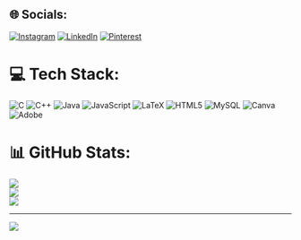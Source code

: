 
## 🌐 Socials:
[![Instagram](https://img.shields.io/badge/Instagram-%23E4405F.svg?logo=Instagram&logoColor=white)](https://instagram.com/Prajxl) [![LinkedIn](https://img.shields.io/badge/LinkedIn-%230077B5.svg?logo=linkedin&logoColor=white)](https://linkedin.com/in/prajwal-k) [![Pinterest](https://img.shields.io/badge/Pinterest-%23E60023.svg?logo=Pinterest&logoColor=white)](https://pinterest.com/Praju) 

# 💻 Tech Stack:
![C](https://img.shields.io/badge/c-%2300599C.svg?style=for-the-badge&logo=c&logoColor=white) ![C++](https://img.shields.io/badge/c++-%2300599C.svg?style=for-the-badge&logo=c%2B%2B&logoColor=white) ![Java](https://img.shields.io/badge/java-%23ED8B00.svg?style=for-the-badge&logo=openjdk&logoColor=white) ![JavaScript](https://img.shields.io/badge/javascript-%23323330.svg?style=for-the-badge&logo=javascript&logoColor=%23F7DF1E) ![LaTeX](https://img.shields.io/badge/latex-%23008080.svg?style=for-the-badge&logo=latex&logoColor=white) ![HTML5](https://img.shields.io/badge/html5-%23E34F26.svg?style=for-the-badge&logo=html5&logoColor=white) ![MySQL](https://img.shields.io/badge/mysql-4479A1.svg?style=for-the-badge&logo=mysql&logoColor=white) ![Canva](https://img.shields.io/badge/Canva-%2300C4CC.svg?style=for-the-badge&logo=Canva&logoColor=white) ![Adobe](https://img.shields.io/badge/adobe-%23FF0000.svg?style=for-the-badge&logo=adobe&logoColor=white)
# 📊 GitHub Stats:
![](https://github-readme-stats.vercel.app/api?username=Prajxl&theme=dark&hide_border=false&include_all_commits=false&count_private=false)<br/>
![](https://github-readme-streak-stats.herokuapp.com/?user=Prajxl&theme=dark&hide_border=false)<br/>
![](https://github-readme-stats.vercel.app/api/top-langs/?username=Prajxl&theme=dark&hide_border=false&include_all_commits=false&count_private=false&layout=compact)

---
[![](https://visitcount.itsvg.in/api?id=Prajxl&icon=0&color=0)](https://visitcount.itsvg.in)

<!-- Proudly created with GPRM ( https://gprm.itsvg.in ) -->
